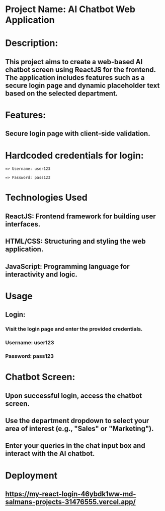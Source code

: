<h1>Project Name: AI Chatbot Web Application </h1>

# Description:

## This project aims to create a web-based AI chatbot screen using ReactJS for the frontend. The application includes features such as a secure login page and dynamic placeholder text based on the selected department.


# Features:

## Secure login page with client-side validation.

# Hardcoded credentials for login:

    => Username: user123

    => Password: pass123

# Technologies Used

## ReactJS: Frontend framework for building user interfaces.

## HTML/CSS: Structuring and styling the web application.

## JavaScript: Programming language for interactivity and logic.

# Usage

## Login:

### Visit the login page and enter the provided credentials.
### Username: user123
### Password: pass123

# Chatbot Screen:


## Upon successful login, access the chatbot screen.
## Use the department dropdown to select your area of interest (e.g., "Sales" or "Marketing").
## Enter your queries in the chat input box and interact with the AI chatbot.

# Deployment

## https://my-react-login-46ybdk1ww-md-salmans-projects-31476555.vercel.app/

